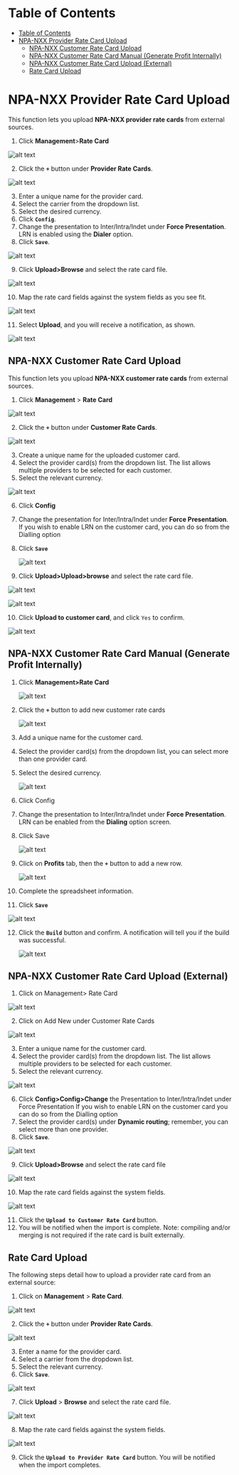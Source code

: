 # Table of Contents

- [Table of Contents](#table-of-contents)
- [NPA-NXX Provider Rate Card Upload](#npa-nxx-provider-rate-card-upload)
  - [NPA-NXX Customer Rate Card Upload](#npa-nxx-customer-rate-card-upload)
  - [NPA-NXX Customer Rate Card Manual (Generate Profit Internally)](#npa-nxx-customer-rate-card-manual-generate-profit-internally)
  - [NPA-NXX Customer Rate Card Upload (External)](#npa-nxx-customer-rate-card-upload-external)
  - [Rate Card Upload](#rate-card-upload)


# NPA-NXX Provider Rate Card Upload
This function lets you upload **NPA-NXX provider rate cards** from external sources.
1. Click **Management**>**Rate Card**

  ![alt text][pcard-1] 

2. Click the **`+`** button under **Provider Rate Cards**.

  ![alt text][pcard-2]

3. Enter a unique name for the provider card.
4. Select the carrier from the dropdown list.
5. Select the desired currency.
6. Click **`Config`**.
7. Change the presentation to Inter/Intra/Indet under **Force Presentation**. LRN is enabled using the **Dialer** option.
8. Click **`Save`**.

  ![alt text][pcard-4]

9. Click **Upload>Browse** and select the rate card file.

  ![alt text][pcard-5]
  
10. Map the rate card fields against the system fields as you see fit.

  ![alt text][pcard-6]

11. Select **Upload**, and you will receive a notification, as shown.

![alt text][pcard-7]


## NPA-NXX Customer Rate Card Upload
This function lets you upload **NPA-NXX customer rate cards** from external sources.
1. Click **Management** > **Rate Card**

  ![alt text][ccard-1] 

2. Click the  **`+`** button under **Customer Rate Cards**.

  ![alt text][ccard-2] 

3. Create a unique name for the uploaded customer card.
4. Select the provider card(s) from the dropdown list. The list allows multiple providers to be selected for each customer.
5. Select the relevant currency.

  ![alt text][ccard-3] 

6. Click **Config**
7. Change the presentation for Inter/Intra/Indet under **Force Presentation**.
  If you wish to enable LRN on the customer card, you can do so from the Dialling option
8. Click **`Save`**

   ![alt text][ccard-4]

9. Click **Upload>Upload>browse** and select the rate card file.

 ![alt text][ccard-5] 
  
 ![alt text][ccard-6] 

10. Click **Upload to customer card**, and click `Yes` to confirm. 

 ![alt text][ccard-7] 



## NPA-NXX Customer Rate Card Manual (Generate Profit Internally)

1. Click **Management>Rate Card**
     
     ![alt text][ccard-8] 

2. Click the **`+`** button to add new customer rate cards
                       
     ![alt text][ccard-9] 
                       
3. Add a unique name for the customer card.
4. Select the provider card(s) from the dropdown list, you can select more than one provider card.
5. Select the desired currency.
        
     ![alt text][ccard-10] 
         
6. Click Config
7. Change the presentation to Inter/Intra/Indet under **Force Presentation**. LRN can be enabled from the **Dialing** option screen.
8. Click Save
   
   ![alt text][ccard-11] 
   
9. Click on **Profits** tab, then the **`+`** button to add a new row.
   
   ![alt text][ccard-12] 
   
10. Complete the spreadsheet information.
11. Click **`Save`**
   
   ![alt text][ccard-13] 
   
12. Click the **`Build`** button and confirm.  A notification will tell you if the build was successful.
    
    ![alt text][ccard-14] 

## NPA-NXX Customer Rate Card Upload (External)

1. Click on Management> Rate Card

![alt text][ccard-15] 

2. Click on Add New under Customer Rate Cards

![alt text][ccard-16] 

3. Enter a unique name for the customer card.
4. Select the provider card(s) from the dropdown list. The list allows multiple providers to be selected for each customer.
5. Select the relevant currency.

![alt text][ccard-17] 

6. Click **Config>Config>Change** the Presentation to Inter/Intra/Indet under Force Presentation If you wish to enable LRN on the customer card you can do so from the Dialling option
7. Select the provider card(s) under **Dynamic routing**; remember, you can select more than one provider.
8. Click **`Save`**.

![alt text][ccard-18] 

9. Click **Upload>Browse** and select the rate card file

![alt text][ccard-19] 

10. Map the rate card fields against the system fields.

![alt text][ccard-20] 

11.  Click the **`Upload to Customer Rate Card`** button.
12. You will be notified when the import is complete. Note: compiling and/or merging is not required if the rate card is built externally.

## Rate Card Upload
The following steps detail how to upload a provider rate card from an external source:

1. Click on **Management** > **Rate Card**.

![alt text][ccard-21] 

2. Click the **`+`** button under **Provider Rate Cards**.

![alt text][ccard-22] 

3. Enter a name for the provider card.
4. Select a carrier from the dropdown list.
5. Select the relevant currency.
6. Click **`Save`**.

![alt text][ccard-23] 

7. Click **Upload** > **Browse** and select the rate card file.

![alt text][ccard-24] 

8. Map the rate card fields against the system fields.

![alt text][ccard-25] 

9. Click the **`Upload to Provider Rate Card`** button.  You will be notified when the import completes.



[pcard-1]: https://raw.githubusercontent.com/digipigeon/connexcs-user-docs/master/new-images/132.png "pcard-1"
[pcard-2]: https://raw.githubusercontent.com/digipigeon/connexcs-user-docs/master/new-images/133.png "pcard-2"
[pcard-3]: https://raw.githubusercontent.com/digipigeon/connexcs-user-docs/master/new-images/134.png "pcard-3"

[pcard-4]: https://raw.githubusercontent.com/digipigeon/connexcs-user-docs/master/new-images/135.png "pcard-4"
[pcard-5]: https://raw.githubusercontent.com/digipigeon/connexcs-user-docs/master/new-images/136.png "pcard-5"
[pcard-6]: https://raw.githubusercontent.com/digipigeon/connexcs-user-docs/master/new-images/137.png "pcard-6"
[pcard-7]: https://raw.githubusercontent.com/digipigeon/connexcs-user-docs/master/new-images/138.png "pcard-7"

[ccard-1]: https://raw.githubusercontent.com/digipigeon/connexcs-user-docs/master/new-images/139.png "ccard-1"
[ccard-2]: https://raw.githubusercontent.com/digipigeon/connexcs-user-docs/master/new-images/140.png "ccard-2"
[ccard-3]: https://raw.githubusercontent.com/digipigeon/connexcs-user-docs/master/new-images/141.png "ccard-3"
[ccard-4]: https://raw.githubusercontent.com/digipigeon/connexcs-user-docs/master/new-images/142.png "ccard-4"
[ccard-5]: https://raw.githubusercontent.com/digipigeon/connexcs-user-docs/master/new-images/143.png "ccard-5"
[ccard-6]: https://raw.githubusercontent.com/digipigeon/connexcs-user-docs/master/new-images/144.png "ccard-6"
[ccard-7]: https://raw.githubusercontent.com/digipigeon/connexcs-user-docs/master/new-images/145.png "ccard-7"

[ccard-8]: https://raw.githubusercontent.com/digipigeon/connexcs-user-docs/master/new-images/146.png "ccard-8"
[ccard-9]: https://raw.githubusercontent.com/digipigeon/connexcs-user-docs/master/new-images/147.png "ccard-9"
[ccard-10]: https://raw.githubusercontent.com/digipigeon/connexcs-user-docs/master/new-images/148.png "ccard-10"
[ccard-11]: https://raw.githubusercontent.com/digipigeon/connexcs-user-docs/master/new-images/149.png "ccard-11"
[ccard-12]: https://raw.githubusercontent.com/digipigeon/connexcs-user-docs/master/new-images/150.png "ccard-12"
[ccard-13]: https://raw.githubusercontent.com/digipigeon/connexcs-user-docs/master/new-images/151.png "ccard-13"
[ccard-14]: https://raw.githubusercontent.com/digipigeon/connexcs-user-docs/master/new-images/152.png "ccard-14"

[ccard-15]: https://raw.githubusercontent.com/digipigeon/connexcs-user-docs/master/new-images/153.png "ccard-15"
[ccard-16]: https://raw.githubusercontent.com/digipigeon/connexcs-user-docs/master/new-images/154.png "ccard-16"
[ccard-17]: https://raw.githubusercontent.com/digipigeon/connexcs-user-docs/master/new-images/155.png "ccard-17"
[ccard-18]: https://raw.githubusercontent.com/digipigeon/connexcs-user-docs/master/new-images/156.png "ccard-18"
[ccard-19]: https://raw.githubusercontent.com/digipigeon/connexcs-user-docs/master/new-images/157.png "ccard-19"
[ccard-20]: https://raw.githubusercontent.com/digipigeon/connexcs-user-docs/master/new-images/158.png "ccard-20"

[ccard-21]: https://raw.githubusercontent.com/digipigeon/connexcs-user-docs/master/new-images/159.png "ccard-21"
[ccard-22]: https://raw.githubusercontent.com/digipigeon/connexcs-user-docs/master/new-images/160.png "ccard-22"
[ccard-23]: https://raw.githubusercontent.com/digipigeon/connexcs-user-docs/master/new-images/161.png "ccard-23"
[ccard-24]: https://raw.githubusercontent.com/digipigeon/connexcs-user-docs/master/new-images/162.png "ccard-24"
[ccard-25]: https://raw.githubusercontent.com/digipigeon/connexcs-user-docs/master/new-images/163.png "ccard-25"


[map8]: https://raw.githubusercontent.com/digipigeon/connexcs-user-docs/master/new-img/map8.png "map8"
[map9]: https://raw.githubusercontent.com/digipigeon/connexcs-user-docs/master/new-img/map9.png "map9"
[map10]: https://raw.githubusercontent.com/digipigeon/connexcs-user-docs/master/new-img/map10.png "map10"
[map11]: https://raw.githubusercontent.com/digipigeon/connexcs-user-docs/master/new-img/map11.png "map11"
[map12]: https://raw.githubusercontent.com/digipigeon/connexcs-user-docs/master/new-img/map12.png "map12"



[map-giff]: https://raw.githubusercontent.com/digipigeon/connexcs-user-docs/master/new-img/map-giff.gif "map-giff"
